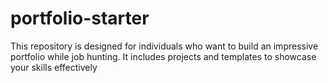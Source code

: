 # portfolio-starter
This repository is designed for individuals who want to build an impressive portfolio while job hunting. It includes projects and templates to showcase your skills effectively

